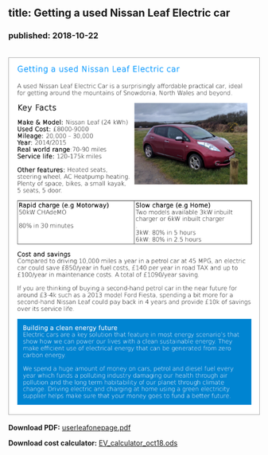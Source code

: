 ## title: Getting a used Nissan Leaf Electric car
### published: 2018-10-22

<br>

<img src="images/usedleafonepage.png" style="width:600px; border: 1px solid #aaa;">

**Download PDF:** [userleafonepage.pdf](files/usedleafonepage.pdf)

**Download cost calculator:** [EV_calculator_oct18.ods](files/EV_calculator_oct18.ods)



